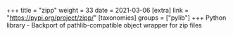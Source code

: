 +++
title = "zipp"
weight = 33
date = 2021-03-06
[extra]
link = "https://pypi.org/project/zipp/"
[taxonomies]
groups = ["pylib"]
+++
Python library - Backport of pathlib-compatible object wrapper for zip files


